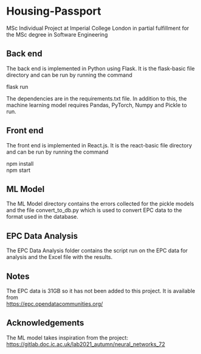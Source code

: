 # Housing-Passport
MSc Individual Project at Imperial College London in partial fulfillment for the MSc degree in Software Engineering

## Back end
The back end is implemented in Python using Flask. It is the flask-basic file directory and can be run by running the command  

flask run  

The dependencies are in the requirements.txt file. In addition to this, the machine learning model requires Pandas, PyTorch, Numpy and Pickle to run.

## Front end
The front end is implemented in React.js. It is the react-basic file directory and can be run by running the command  

npm install  
npm start  

## ML Model
The ML Model directory contains the errors collected for the pickle models and the file convert_to_db.py which is used to convert EPC data to the format used in the database. 

## EPC Data Analysis
The EPC Data Analysis folder contains the script run on the EPC data for analysis and the Excel file with the results.

## Notes
The EPC data is 31GB so it has not been added to this project. It is available from  
https://epc.opendatacommunities.org/

## Acknowledgements

The ML model takes inspiration from the project:
https://gitlab.doc.ic.ac.uk/lab2021_autumn/neural_networks_72
